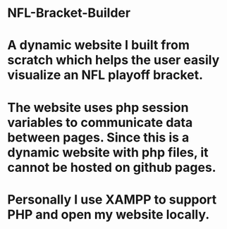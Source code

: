 # NFL-Bracket-Builder
# A dynamic website I built from scratch which helps the user easily visualize an NFL playoff bracket. 
# The website uses php session variables to communicate data between pages. Since this is a dynamic website with php files, it cannot be hosted on github pages. 
# Personally I use XAMPP to support PHP and open my website locally.
